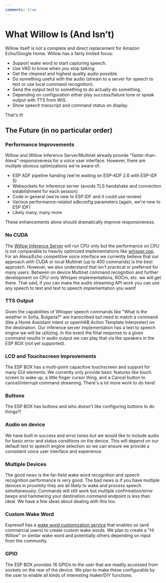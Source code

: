 ```yaml
---
comments: true
---
```


# What Willow Is (And Isn’t)

Willow itself is not a complete and direct replacement for Amazon Echo/Google Home. Willow has a fairly limited focus:

- Support wake word to start capturing speech.
- Use VAD to know when you stop talking.
- Get the cleanest and highest quality audio possible.
- Do something useful with the audio (stream to a server for speech to text or use local command recognition).
- Send the output text to something to do actually do something.
- Depending on configuration either play success/failure tone or speak output with TTS from WIS.
- Show speech transcript and command status on display.

That's it!

## The Future (in no particular order)

### Performance Improvements

Willow and Willow Inference Server/Multinet already provide "faster-than-Alexa" responsiveness for a voice user interface. However, there are multiple obvious optimizations we're aware of:

- ESP ADF pipeline handing (we're waiting on ESP-ADF 2.6 with ESP-IDF 5)
- Websockets for inference server (avoids TLS handshake and connection establishment for each session)
- Code in general (we're new to ESP IDF and it could use review)
- Various performance-related sdkconfig parameters (again, we're new to ESP IDF)
- Likely many, many more

These enhancements alone should dramatically improve responsiveness.

### No CUDA

The [Willow Inference Server](components/willow-inference-server.md) will run CPU only but the performance on CPU is not comparable to heavily optimized implementations like [whisper.cpp](https://github.com/ggerganov/whisper.cpp). For an Alexa/Echo competitive voice interface we currently believe that our approach with CUDA or local Multinet (up to 400 commands) is the best approach. However, we also understand that isn't practical or preferred for many users. Between on device Multinet command recognition and further development on CPU-only Whisper implementations, ROCm, etc. we will get there. That said, if you can make the audio streaming API work you can use any speech to text and text to speech implementation you want!

### TTS Output

Given the capabilities of Whisper speech commands like "What is the weather in Sofia, Bulgaria?" are transcribed but need to match a command (like a Home Assistant intent or openHAB Action Template Interpreter) on the destination. Our inference server implementation has a text to speech engine we will be utilizing. In the event the final response to a given command results in audio output we can play that via the speakers in the ESP BOX (not yet supported).

### LCD and Touchscreen Improvements

The ESP BOX has a multi-point capacitive touchscreen and support for many GUI elements. We currently only provide basic features like touch screen to wake up, a little finger cursor thing, and a Cancel button to cancel/interrupt command streaming. There's a lot more work to do here!

### Buttons

The ESP BOX has buttons and who doesn't like configuring buttons to do things?!

### Audio on device

We have built in success and error tones but we would like to include audio for basic error and status conditions on the device. This will depend on our default text to speech engine selection so we can ensure we provide a consistent voice user interface and experience.

### Multiple Devices

The good news is the far-field wake word recognition and speech recognition performance is very good. The bad news is if you have multiple devices in proximity they are all likely to wake and process speech simultaneously. Commands will still work but multiple confirmation/error beeps and hammering your destination command endpoint is less than ideal. We have a few ideas about dealing with this too.

### Custom Wake Word

Espressif has a [wake word customization service](https://docs.espressif.com/projects/esp-sr/en/latest/esp32s3/wake_word_engine/ESP_Wake_Words_Customization.html) that enables us (and commercial users) to create custom wake words. We plan to create a "Hi Willow" or similar wake word and potentially others depending on input from the community.

### GPIO

The ESP BOX provides 16 GPIOs to the user that are readily accessed from sockets on the rear of the device. We plan to make these configurable by the user to enable all kinds of interesting maker/DIY functions.
